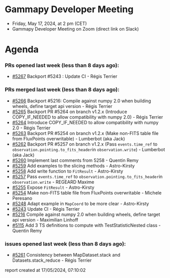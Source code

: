 # Gammapy Developer Meeting 
 * Friday, May 17, 2024, at 2 pm (CET) 
 * Gammapy Developer Meeting on Zoom (direct link on Slack) 
# Agenda

### PRs opened last week (less than 8 days ago): 
* [#5267](https://github.com/gammapy/gammapy/pull/5267) Backport #5243 : Update CI  - Régis Terrier

### PRs merged last week (less than 8 days ago): 
* [#5266](https://github.com/gammapy/gammapy/pull/5266) Backport #5216: Compile against numpy 2.0 when building wheels, define target api version - Régis Terrier
* [#5265](https://github.com/gammapy/gammapy/pull/5265) Backport PR #5264 on branch v1.2.x (Introduce COPY_IF_NEEDED to allow compatibility with numpy 2.0) - Régis Terrier
* [#5264](https://github.com/gammapy/gammapy/pull/5264) Introduce COPY_IF_NEEDED to allow compatibility with numpy 2.0 - Régis Terrier
* [#5263](https://github.com/gammapy/gammapy/pull/5263) Backport PR #5254 on branch v1.2.x (Make non-FITS table file from FluxPoints overwritable) - Lumberbot (aka Jack)
* [#5262](https://github.com/gammapy/gammapy/pull/5262) Backport PR #5257 on branch v1.2.x (Pass `events.time_ref` to `observation.pointing.to_fits_header`in `observation.write`) - Lumberbot (aka Jack)
* [#5260](https://github.com/gammapy/gammapy/pull/5260) Implement last comments from 5258 - Quentin Remy
* [#5259](https://github.com/gammapy/gammapy/pull/5259) Add examples to the slicing methods - Astro-Kirsty
* [#5258](https://github.com/gammapy/gammapy/pull/5258) Add write function to `FitResult` - Astro-Kirsty
* [#5257](https://github.com/gammapy/gammapy/pull/5257) Pass `events.time_ref` to `observation.pointing.to_fits_header`in `observation.write` - REGEARD Maxime
* [#5255](https://github.com/gammapy/gammapy/pull/5255) Expose `FitResult` - Astro-Kirsty
* [#5254](https://github.com/gammapy/gammapy/pull/5254) Make non-FITS table file from FluxPoints overwritable - Michele Peresano
* [#5248](https://github.com/gammapy/gammapy/pull/5248) Adapt example in `MapCoord` to be more clear - Astro-Kirsty
* [#5243](https://github.com/gammapy/gammapy/pull/5243) Update CI - Régis Terrier
* [#5216](https://github.com/gammapy/gammapy/pull/5216) Compile against numpy 2.0 when building wheels, define target api version - Maximilian Linhoff
* [#5115](https://github.com/gammapy/gammapy/pull/5115) Add 3 TS definitions to compute with TestStatisticNested class - Quentin Remy

### issues opened last week (less than 8 days ago): 
* [#5261](https://github.com/gammapy/gammapy/issues/5261) Consistency between MapDataset.stack and Datasets.stack_reduce - Régis Terrier

 report created at 17/05/2024, 07:10:02